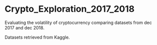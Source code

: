 # Crypto_Exploration_2017_2018
Evaluating the volatility of cryptocurrency comparing datasets from dec 2017 and dec 2018.

Datasets retrieved from Kaggle.

